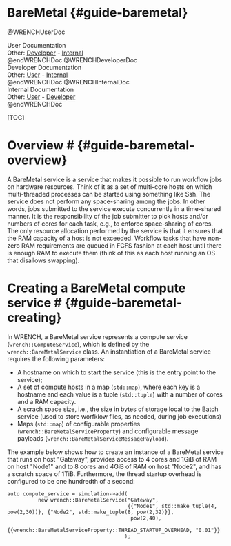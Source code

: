 BareMetal                        {#guide-baremetal}
============

@WRENCHUserDoc <div class="doc-type">User Documentation</div><div class="doc-link">Other: <a href="../developer/wrench-101.html">Developer</a> - <a href="../internal/wrench-101.html">Internal</a></div> @endWRENCHDoc
@WRENCHDeveloperDoc  <div class="doc-type">Developer Documentation</div><div class="doc-link">Other: <a href="../user/wrench-101.html">User</a> - <a href="../internal/wrench-101.html">Internal</a></div> @endWRENCHDoc
@WRENCHInternalDoc  <div class="doc-type">Internal Documentation</div><div class="doc-link">Other: <a href="../user/wrench-101.html">User</a> -  <a href="../developer/wrench-101.html">Developer</a></div> @endWRENCHDoc

[TOC]

# Overview #            {#guide-baremetal-overview}

A BareMetal service is a service that makes it possible to run workflow
jobs on hardware resources. Think of it as a set of multi-core hosts on
which multi-threaded processes can be started using something like Ssh. The
service does not perform any space-sharing among the jobs. In other words,
jobs submitted to the service execute concurrently in a time-shared manner.
It is the responsibility of the job submitter to pick hosts and/or numbers
of cores for each task, e.g., to enforce space-sharing of cores.  The only
resource allocation performed by the service is that it ensures that the
RAM capacity of a host is not exceeded. Workflow tasks that have non-zero
RAM requirements are queued in FCFS fashion at each host until there is
enough RAM to execute them (think of this as each host running an OS that
disallows swapping).

# Creating a BareMetal compute service #        {#guide-baremetal-creating}

In WRENCH, a BareMetal service represents a compute service
(`wrench::ComputeService`), which is defined by the `wrench::BareMetalService`
class. An instantiation of a BareMetal service requires the following
parameters:

- A hostname on which to start the service (this is the entry point to the service);
- A set of compute hosts in a map (`std::map`), where each key is a hostname
  and each value is a tuple (`std::tuple`) with a number of cores and a RAM capacity. 
- A scrach space size, i.e., the size in bytes of storage local to the Batch service (used to store
  worfklow files, as needed, during job executions) 
- Maps (`std::map`) of configurable properties (`wrench::BareMetalServiceProperty`) and configurable message 
  payloads (`wrench::BareMetalServiceMessagePayload`).
  
The example below shows how to create an instance of a BareMetal service
that runs on host "Gateway", provides access to 4 cores and 1GiB of RAM on host "Node1"
and to 8 cores and 4GiB of RAM on host "Node2", and has a scratch space of 1TiB. Furthermore, the thread startup overhead is
configured to be one hundredth of a second:

~~~~~~~~~~~~~{.cpp}
auto compute_service = simulation->add(
          new wrench::BareMetalService("Gateway", 
                                       {{"Node1", std::make_tuple(4, pow(2,30))}, {"Node2", std::make_tuple(8, pow(2,32)}},
                                        pow(2,40),
                                       {{wrench::BareMetalServiceProperty::THREAD_STARTUP_OVERHEAD, "0.01"}}
                                      );
~~~~~~~~~~~~~

